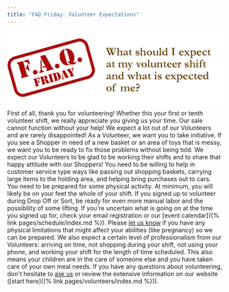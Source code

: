 ```yaml
---
title: "FAQ Friday: Volunteer Expectations"
---
```


![](/img/blog/FAQ_Fridays_expected_of_volunteers.png)  First of all, thank you for volunteering! Whether this your first or tenth volunteer shift, we really appreciate you giving us your time. Our sale cannot function without your help! We expect a lot out of our Volunteers and are rarely disappointed! As a Volunteer, we want you to take initiative. If you see a Shopper in need of a new basket or an area of toys that is messy, we want you to be ready to fix those problems without being told. We expect our Volunteers to be glad to be working their shifts and to share that happy attitude with our Shoppers! You need to be willing to help in customer service type ways like passing out shopping baskets, carrying large items to the holding area, and helping bring purchases out to cars. You need to be prepared for some physical activity. At minimum, you will likely be on your feet the whole of your shift. If you signed up to volunteer during Drop Off or Sort, be ready for even more manual labor and the possibility of some lifting. If you're uncertain what is going on at the time you signed up for, check your email registration or our [event calendar]({% link pages/schedule/index.md %}). Please [let us know](mailto:info@boutiqueforaweek.com) if you have any physical limitations that might affect your abilities (like pregnancy) so we can be prepared. We also expect a certain level of professionalism from our Volunteers: arriving on time, not shopping during your shift, not using your phone, and working your shift for the length of time scheduled. This also means your children are in the care of someone else and you have taken care of your own meal needs. If you have any questions about volunteering, don't hesitate to [ask us](mailto:info@boutiqueforaweek.com) or review the extensive information on our website ([start here]({% link pages/volunteers/index.md %})).
